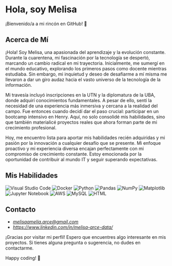 # Hola, soy Melisa

¡Bienvenido/a a mi rincón en GitHub! 👋

## Acerca de Mí

¡Hola! Soy Melisa, una apasionada del aprendizaje y la evolución constante. Durante la cuarentena, mi fascinación por la tecnología se despertó, marcando un cambio radical en mi trayectoria. Inicialmente, me sumergí en el mundo educativo, explorando los primeros pasos como docente mientras estudiaba. Sin embargo, mi inquietud y deseo de desafiarme a mí misma me llevaron a dar un giro audaz hacia el vasto universo de la tecnología de la información.

Mi travesía incluyó inscripciones en la UTN y la diplomatura de la UBA, donde adquirí conocimientos fundamentales. A pesar de ello, sentí la necesidad de una experiencia más inmersiva y cercana a la realidad del campo. Fue entonces cuando decidí dar el paso crucial: participar en un bootcamp intensivo en Henry. Aquí, no solo consolidé mis habilidades, sino que también materialicé proyectos reales que ahora forman parte de mi crecimiento profesional.

Hoy, me encuentro lista para aportar mis habilidades recién adquiridas y mi pasión por la innovación a cualquier desafío que se presente. Mi enfoque proactivo y mi experiencia diversa encajan perfectamente con mi compromiso de crecimiento constante. Estoy emocionada por la oportunidad de contribuir al mundo IT y seguir superando expectativas.

## Mis Habilidades

![Visual Studio Code](https://img.shields.io/badge/Visual%20Studio%20Code-0078d7.svg?style=for-the-badge&logo=visual-studio-code&logoColor=white)
![Docker](https://img.shields.io/badge/Docker-badge?style=for-the-badge&logo=docker&logoColor=%232496ED&color=white)
![Python](https://img.shields.io/badge/python-3670A0?style=for-the-badge&logo=python&logoColor=ffdd54)
![Pandas](https://img.shields.io/badge/pandas-%23150458.svg?style=for-the-badge&logo=pandas&logoColor=white)
![NumPy](https://img.shields.io/badge/numpy-%23013243.svg?style=for-the-badge&logo=numpy&logoColor=white)
![Matplotlib](https://img.shields.io/badge/Matplotlib-%23ffffff.svg?style=for-the-badge&logo=Matplotlib&logoColor=black)
![Jupyter Notebook](https://img.shields.io/badge/jupyter-%23FA0F00.svg?style=for-the-badge&logo=jupyter&logoColor=white)
![AWS](https://img.shields.io/badge/Amazon_AWS-badge?style=for-the-badge&logo=amazonaws&logoColor=black&labelColor=yellow&color=%23232F3E)
![MySQL](https://img.shields.io/badge/MySQL-badge?style=for-the-badge&logo=mysql&logoColor=%234479A1&color=white)
![HTML](https://img.shields.io/badge/HTML-badge?style=for-the-badge&logo=html5&logoColor=%23E34F26&labelColor=white&color=%23E34F26)





## Contacto

- *melisaamelia.arce@gmail.com*
- *https://www.linkedin.com/in/melisa-arce-data/*

¡Gracias por visitar mi perfil! Espero que encuentres algo interesante en mis proyectos. Si tienes alguna pregunta o sugerencia, no dudes en contactarme.

Happy coding! 🚀


